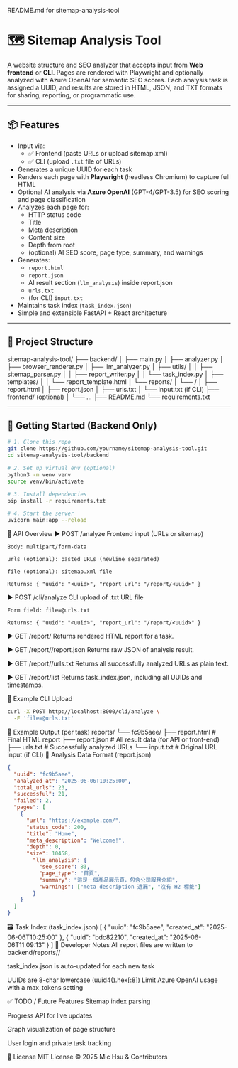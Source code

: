 README.md for sitemap-analysis-tool

# 🗺️ Sitemap Analysis Tool

A website structure and SEO analyzer that accepts input from **Web frontend** or **CLI**. Pages are rendered with Playwright and optionally analyzed with Azure OpenAI for semantic SEO scores. Each analysis task is assigned a UUID, and results are stored in HTML, JSON, and TXT formats for sharing, reporting, or programmatic use.

---

## 📦 Features

- Input via:
  - ✅ Frontend (paste URLs or upload sitemap.xml)
  - ✅ CLI (upload `.txt` file of URLs)
- Generates a unique UUID for each task
- Renders each page with **Playwright** (headless Chromium) to capture full HTML
- Optional AI analysis via **Azure OpenAI** (GPT-4/GPT-3.5) for SEO scoring and page classification
- Analyzes each page for:
  - HTTP status code
  - Title
  - Meta description
  - Content size
  - Depth from root
  - (optional) AI SEO score, page type, summary, and warnings
- Generates:
  - `report.html`
  - `report.json`
  - AI result section (`llm_analysis`) inside report.json
  - `urls.txt`
  - (for CLI) `input.txt`
- Maintains task index (`task_index.json`)
- Simple and extensible FastAPI + React architecture

---

## 📁 Project Structure

sitemap-analysis-tool/
├── backend/
│ ├── main.py
│ ├── analyzer.py
│ ├── browser_renderer.py
│ ├── llm_analyzer.py
│ ├── utils/
│ │ ├── sitemap_parser.py
│ │ ├── report_writer.py
│ │ └── task_index.py
│ ├── templates/
│ │ └── report_template.html
│ └── reports/
│ └── <uuid>/
│ ├── report.html
│ ├── report.json
│ ├── urls.txt
│ └── input.txt (if CLI)
├── frontend/ (optional)
│ └── ...
├── README.md
└── requirements.txt


---

## 🚀 Getting Started (Backend Only)

```bash
# 1. Clone this repo
git clone https://github.com/yourname/sitemap-analysis-tool.git
cd sitemap-analysis-tool/backend

# 2. Set up virtual env (optional)
python3 -m venv venv
source venv/bin/activate

# 3. Install dependencies
pip install -r requirements.txt

# 4. Start the server
uvicorn main:app --reload
```
🧠 API Overview
▶ POST /analyze
Frontend input (URLs or sitemap)
```
Body: multipart/form-data

urls (optional): pasted URLs (newline separated)

file (optional): sitemap.xml file

Returns: { "uuid": "<uuid>", "report_url": "/report/<uuid>" }
```
▶ POST /cli/analyze
CLI upload of .txt URL file
```
Form field: file=@urls.txt

Returns: { "uuid": "<uuid>", "report_url": "/report/<uuid>" }
```
▶ GET /report/<uuid>
Returns rendered HTML report for a task.

▶ GET /report/<uuid>/report.json
Returns raw JSON of analysis result.

▶ GET /report/<uuid>/urls.txt
Returns all successfully analyzed URLs as plain text.

▶ GET /report/list
Returns task_index.json, including all UUIDs and timestamps.

📄 Example CLI Upload
```bash
curl -X POST http://localhost:8000/cli/analyze \
  -F 'file=@urls.txt'
```
📂 Example Output (per task)
reports/
└── fc9b5aee/
    ├── report.html         # Final HTML report
    ├── report.json         # All result data (for API or front-end)
    ├── urls.txt            # Successfully analyzed URLs
    └── input.txt           # Original URL input (if CLI)
🧪 Analysis Data Format (report.json)
```json
{
  "uuid": "fc9b5aee",
  "analyzed_at": "2025-06-06T10:25:00",
  "total_urls": 23,
  "successful": 21,
  "failed": 2,
  "pages": [
    {
      "url": "https://example.com/",
      "status_code": 200,
      "title": "Home",
      "meta_description": "Welcome!",
      "depth": 0,
      "size": 10458,
        "llm_analysis": {
          "seo_score": 83,
          "page_type": "首頁",
          "summary": "這是一個產品展示頁，包含公司服務介紹",
          "warnings": ["meta description 遺漏", "沒有 H2 標籤"]
        }
    }
  ]
}
```
🗃 Task Index (task_index.json)
[
  { "uuid": "fc9b5aee", "created_at": "2025-06-06T10:25:00" },
  { "uuid": "bdc82210", "created_at": "2025-06-06T11:09:13" }
]
🧰 Developer Notes
All report files are written to backend/reports/<uuid>/

task_index.json is auto-updated for each new task

UUIDs are 8-char lowercase (uuid4().hex[:8])
Limit Azure OpenAI usage with a max_tokens setting

✅ TODO / Future Features
 Sitemap index parsing

 Progress API for live updates

 Graph visualization of page structure

 User login and private task tracking

📃 License
MIT License © 2025 Mic Hsu & Contributors
